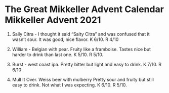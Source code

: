 # The Great Mikkeller Advent Calendar Mikkeller Advent 2021

1. Sally Citra - I thought it said “Salty Citra” and was confused that it wasn’t sour. It was good, nice flavor. K 6/10. R 4/10

2. William - Belgian with pear. Fruity like a framboise. Tastes nice but harder to drink than last one. K 5/10. R 5/10. 

3. Burst - west coast ipa. Pretty bitter but light and easy to drink. K 7/10. R 6/10

4. Mull It Over. Weiss beer with mulberry   Pretty sour and fruity but still easy to drink. Not what I was expecting. K 6/10. R 5/10. 
